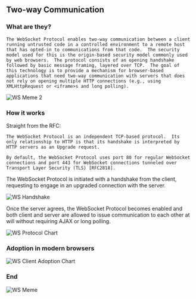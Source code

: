 ## Two-way Communication

### What are they?

```
The WebSocket Protocol enables two-way communication between a client
running untrusted code in a controlled environment to a remote host
that has opted-in to communications from that code.  The security
model used for this is the origin-based security model commonly used
by web browsers.  The protocol consists of an opening handshake
followed by basic message framing, layered over TCP.  The goal of
this technology is to provide a mechanism for browser-based
applications that need two-way communication with servers that does
not rely on opening multiple HTTP connections (e.g., using
XMLHttpRequest or <iframe>s and long polling).
```

![WS Meme 2](http://cdn.jsears.co/ws-meme-2.jpg "WS Meme 2")

### How it works

Straight from the RFC:

```
The WebSocket Protocol is an independent TCP-based protocol.  Its
only relationship to HTTP is that its handshake is interpreted by
HTTP servers as an Upgrade request.

By default, the WebSocket Protocol uses port 80 for regular WebSocket
connections and port 443 for WebSocket connections tunneled over
Transport Layer Security (TLS) [RFC2818].
```

The WebSocket Protocol is initiated with a handshake from the client, requesting to engage in an upgraded connection with the server. 

![WS Handshake](http://cdn.jsears.co/ws-example-handshake-client.png "WS Handshake")

Once the server agrees, the WebSocket Protocol becomes enabled and both client and server are allowed to issue communication to each other at will without requiring AJAX or long polling. 

![WS Protocol Chart](http://cdn.jsears.co/protocol-chart.png "WS Protocol Chart")

### Adoption in modern browsers

![WS Client Adoption Chart](http://cdn.jsears.co/websocket-adoption-chart.png "WS Client Adoption Chart")

### End

![WS Meme](http://cdn.jsears.co/ws-meme.jpg "WS Meme")
